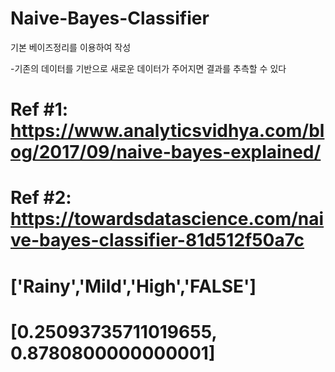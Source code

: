 # Naive-Bayes-Classifier

기본 베이즈정리를 이용하여 작성

-기존의 데이터를 기반으로 새로운 데이터가 주어지면 결과를 추측할 수 있다

# Ref #1: https://www.analyticsvidhya.com/blog/2017/09/naive-bayes-explained/
# Ref #2: https://towardsdatascience.com/naive-bayes-classifier-81d512f50a7c


# ['Rainy','Mild','High','FALSE']
# [0.25093735711019655, 0.8780800000000001]
